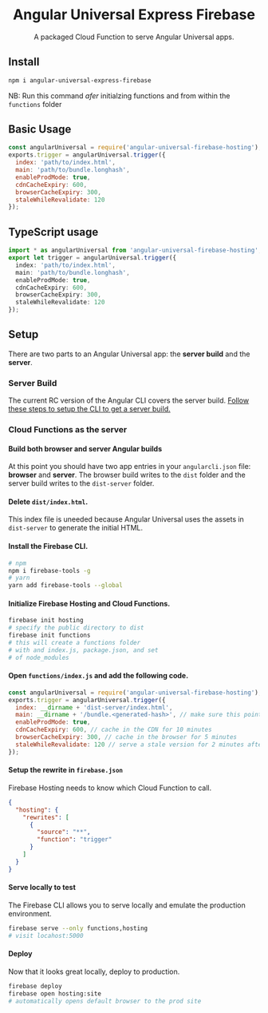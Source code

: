 <div align="center">
  <h1 align="center">Angular Universal Express Firebase</h1>
  <p align="center">
    A packaged Cloud Function to serve Angular Universal apps.
  </p>
</div>

## Install

```bash
npm i angular-universal-express-firebase
```
NB: Run this command _afer_ initialzing functions and from within the `functions` folder

## Basic Usage
```js
const angularUniversal = require('angular-universal-firebase-hosting');
exports.trigger = angularUniversal.trigger({
  index: 'path/to/index.html',
  main: 'path/to/bundle.longhash',
  enableProdMode: true,
  cdnCacheExpiry: 600,
  browserCacheExpiry: 300,
  staleWhileRevalidate: 120
});
```

## TypeScript usage
```ts
import * as angularUniversal from 'angular-universal-firebase-hosting';
export let trigger = angularUniversal.trigger({
  index: 'path/to/index.html',
  main: 'path/to/bundle.longhash',
  enableProdMode: true,
  cdnCacheExpiry: 600,
  browserCacheExpiry: 300,
  staleWhileRevalidate: 120  
});
```

## Setup
There are two parts to an Angular Universal app: the **server build** and the **server**.

### Server Build
The current RC version of the Angular CLI covers the server build. [Follow these steps to setup the CLI to get a server build.](https://github.com/angular/angular-cli/blob/master/docs/documentation/stories/universal-rendering.md)

### Cloud Functions as the server

#### Build both browser and server Angular builds
At this point you should have two app entries in your `angularcli.json` file: **browser** and **server**. The browser
build writes to the `dist` folder and the server build writes to the `dist-server` folder. 

#### Delete `dist/index.html`. 
This index file is uneeded because Angular Universal uses the assets in `dist-server` to generate the initial HTML.

#### Install the Firebase CLI.

```bash
# npm
npm i firebase-tools -g
# yarn
yarn add firebase-tools --global
```

#### Initialize Firebase Hosting and Cloud Functions.

```bash
firebase init hosting
# specify the public directory to dist
firebase init functions
# this will create a functions folder 
# with and index.js, package.json, and set
# of node_modules
```

#### Open `functions/index.js` and add the following code.

```js
const angularUniversal = require('angular-universal-firebase-hosting');
exports.trigger = angularUniversal.trigger({
  index: __dirname + 'dist-server/index.html',
  main: __dirname + '/bundle.<generated-hash>', // make sure this points at the correct hash
  enableProdMode: true,
  cdnCacheExpiry: 600, // cache in the CDN for 10 minutes
  browserCacheExpiry: 300, // cache in the browser for 5 minutes
  staleWhileRevalidate: 120 // serve a stale version for 2 minutes after cdnCacheExpiry, but refresh CDN in background
});
```

#### Setup the rewrite in `firebase.json`

Firebase Hosting needs to know which Cloud Function to call.

```json
{
  "hosting": {
    "rewrites": [
      {
        "source": "**",
        "function": "trigger"
      }
    ]
  }
}
```

#### Serve locally to test

The Firebase CLI allows you to serve locally and emulate the production environment.

```bash
firebase serve --only functions,hosting
# visit locahost:5000
```

#### Deploy

Now that it looks great locally, deploy to production.

```bash
firebase deploy
firebase open hosting:site 
# automatically opens default browser to the prod site
```
